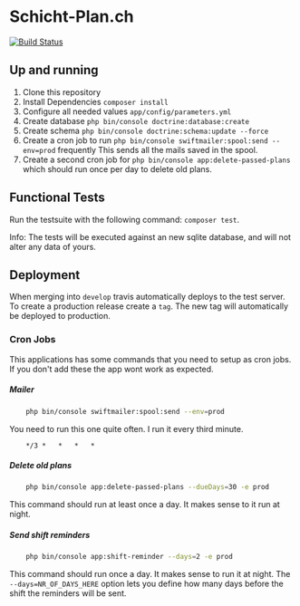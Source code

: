Schicht-Plan.ch
================
[![Build Status](https://travis-ci.org/janfriedli/akut-shift-planner.svg?branch=develop)](https://travis-ci.org/janfriedli/akut-shift-planner)

## Up and running

1. Clone this repository
2. Install Dependencies `composer install`
3. Configure all needed values `app/config/parameters.yml`
4. Create database `php bin/console doctrine:database:create`
5. Create schema `php bin/console doctrine:schema:update --force`
6. Create a cron job to run `php bin/console swiftmailer:spool:send --env=prod` frequently
This sends all the mails saved in the spool.
7. Create a second cron job for `php bin/console app:delete-passed-plans`
which should run once per day to delete old plans.

## Functional Tests

Run the testsuite with the following command: `composer test`.

Info: The tests will be executed against an new sqlite database, and will not alter any data of yours.

## Deployment
When merging into `develop` travis automatically deploys to the test server.
To create a production release create a `tag`. The new tag will automatically be deployed to production.

### Cron Jobs
This applications has some commands that you need to setup as cron jobs.
If you don't add these the app wont work as expected.

##### Mailer

```bash 
	php bin/console swiftmailer:spool:send --env=prod
```
You need to run this one quite often. I run it every third minute.

```
	*/3	*	*	*	*
```

##### Delete old plans

```bash 
	php bin/console app:delete-passed-plans --dueDays=30 -e prod
```

This command should run at least once a day. It makes sense to it run at night.


##### Send shift reminders

```bash 
	php bin/console app:shift-reminder --days=2 -e prod
```

This command should run once a day. It makes sense to run  it at night.
The `--days=NR_OF_DAYS_HERE` option lets you  define how many days before the shift the reminders
will be sent.


